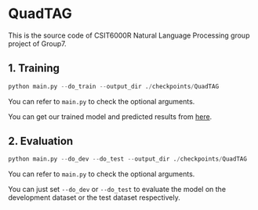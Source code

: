 # QuadTAG

This is the source code of CSIT6000R Natural Language Processing group project of Group7.

## 1. Training

```python
python main.py --do_train --output_dir ./checkpoints/QuadTAG 
```

You can refer to `main.py` to check the optional arguments.

You can get our trained model and predicted results from [here](https://drive.google.com/drive/folders/1YNY29XDqzyA6RYKTAOe0JGPrjgmgmXiH).

## 2. Evaluation

```python
python main.py --do_dev --do_test --output_dir ./checkpoints/QuadTAG 
```

You can refer to `main.py` to check the optional arguments.

You can just set `--do_dev` or `--do_test` to evaluate the model on the development dataset or the test dataset respectively.

